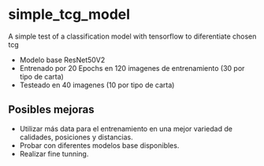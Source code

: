 # simple_tcg_model
A simple test of a classification model with tensorflow to diferentiate chosen tcg
- Modelo base ResNet50V2
- Entrenado por 20 Epochs en 120 imagenes de entrenamiento (30 por tipo de carta)
- Testeado en 40 imagenes (10 por tipo de carta)

## Posibles mejoras
- Utilizar más data para el entrenamiento en una mejor variedad de calidades, posiciones y distancias.
- Probar con diferentes modelos base disponibles.
- Realizar fine tunning.

